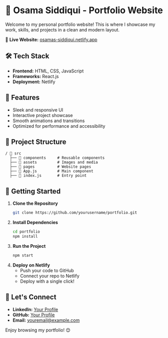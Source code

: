 # 🚀 Osama Siddiqui - Portfolio Website

Welcome to my personal portfolio website! This is where I showcase my work, skills, and projects in a clean and modern layout.

🔗 **Live Website:** [osamas-siddiqui.netlify.app](https://osamas-siddiqui.netlify.app/)

## 🛠 Tech Stack
- **Frontend:** HTML, CSS, JavaScript
- **Frameworks:** React.js
- **Deployment:** Netlify

## 🎨 Features
- Sleek and responsive UI
- Interactive project showcase
- Smooth animations and transitions
- Optimized for performance and accessibility

## 📂 Project Structure
```
/ 📂 src
  ├── 📂 components     # Reusable components
  ├── 📂 assets         # Images and media
  ├── 📂 pages          # Website pages
  ├── 📜 App.js         # Main component
  ├── 📜 index.js       # Entry point
```

## 🚀 Getting Started
1. **Clone the Repository**
   ```bash
   git clone https://github.com/yourusername/portfolio.git
   ```
2. **Install Dependencies**
   ```bash
   cd portfolio
   npm install
   ```
3. **Run the Project**
   ```bash
   npm start
   ```
4. **Deploy on Netlify**
   - Push your code to GitHub
   - Connect your repo to Netlify
   - Deploy with a single click!

## 🌟 Let's Connect
- **LinkedIn:** [Your Profile](#)
- **GitHub:** [Your Profile](#)
- **Email:** youremail@example.com

Enjoy browsing my portfolio! 😊
